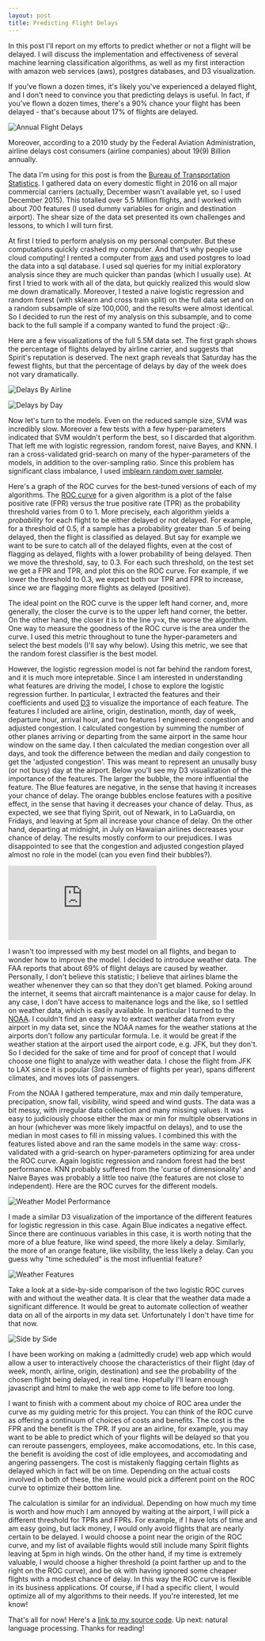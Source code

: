 ```yaml
---
layout: post
title: Predicting Flight Delays
---
```


 In this post I'll report on my efforts to predict whether or not a flight will be delayed. I will discuss the implementation and effectiveness of several machine learning classification algorithms, as well as my first interaction with amazon web services (aws), postgres databases, and D3 visualization.

 If you've flown a dozen times, it's likely you've experienced a delayed flight, and I don't need to convince you that predicting delays is useful. In fact, if you've flown a dozen times, there's a 90% chance your flight has been delayed - that's because about 17% of flights are delayed.

![Annual Flight Delays](link***)

Moreover, according to a 2010 study by the Federal Aviation Administration, airline delays cost consumers (airline companies) about $19 ($9) Billion annually. 

The data I'm using for this post is from the [Bureau of Transportation Statistics](http://www.transtats.bts.gov/DL_SelectFields.asp?Table_ID=236). I gathered data on every domestic flight in 2016 on all major commercial carriers (actually, December wasn't available yet, so I used December 2015). This totalled over 5.5 Million flights, and I worked with about 700 features (I used dummy variables for origin and destination airport). The shear size of the data set presented its own challenges and lessons, to which I will turn first.

At first I tried to perform analysis on my personal computer. But these computations quickly crashed my computer. And that's why people use cloud computing! I rented a computer from [aws](https://aws.amazon.com/) and used postgres to load the data into a sql database. I used sql queries for my initial exploratory analysis since they are much quicker than pandas (which I usually use). At first I tried to work with all of the data, but quickly realized this would slow me down dramatically. Moreover, I tested a naive logistic regression and random forest (with sklearn and cross train split) on the full data set and on a random subsample of size 100,000, and the results were almost identical. So I decided to run the rest of my analysis on this subsample, and to come back to the full sample if a company wanted to fund the project ::smiley::. 

Here are a few visualizations of the full 5.5M data set. The first graph shows the percentage of flights delayed by airline carrier, and suggests that Spirit's reputation is deserved. The next graph reveals that Saturday has the fewest flights, but that the percentage of delays by day of the week does not vary dramatically.

![Delays By Airline](link***)

![Delays by Day](link***)

Now let's turn to the models. Even on the reduced sample size, SVM was incredibly slow. Moreover a few tests with a few hyper-parameters indicated that SVM wouldn't perform the best, so I discarded that algorithm. That left me with logistic regression, random forest, naive Bayes, and KNN. I ran a cross-validated grid-search on many of the hyper-parameters of the models, in addition to the over-sampling ratio. Since this problem has significant class imbalance, I used [imblearn random over sampler](http://contrib.scikit-learn.org/imbalanced-learn/generated/imblearn.over_sampling.RandomOverSampler.html). 

Here's a graph of the ROC curves for the best-tuned versions of each of my algorithms. The [ROC curve](https://en.wikipedia.org/wiki/Receiver_operating_characteristic) for a given algorithm is a plot of the false positive rate (FPR) versus the true positive rate (TPR) as the probability threshold varies from 0 to 1. More precisely, each algorithm yields a *probability* for each flight to be either delayed or not delayed. For example, for a threshold of 0.5, if a sample has a probability greater than .5 of being delayed, then the flight is classified as delayed. But say for example we want to be sure to catch all of the delayed flights, even at the cost of flagging as delayed, flights with a lower probability of being delayed. Then we move the threshold, say, to 0.3. For each such threshold, on the test set we get a FPR and TPR, and plot this on the ROC curve. For example, if we lower the threshold to 0.3, we expect both our TPR and FPR to increase, since we are flagging more flights as delayed (positive).

The ideal point on the ROC curve is the upper left hand corner, and, more generally, the closer the curve is to the upper left hand corner, the better. On the other hand, the closer it is to the line y=x, the worse the algorithm. One way to measure the goodness of the ROC curve is the area under the curve. I used this metric throughout to tune the hyper-parameters and select the best models (I'll say why below). Using this metric, we see that the random forest classifier is the best model.

However, the logistic regression model is not far behind the random forest, and it is much more intepretable. Since I am interested in understanding what features are driving the model, I chose to explore the logistic regression further. In particular, I extracted the features and their coefficients and used [D3](https://d3js.org/) to visualize the importance of each feature. The features I included are airline, origin, destination, month, day of week, departure hour, arrival hour, and two features I engineered: congestion and adjusted congestion. I calculated congestion by summing the number of other planes arriving or departing from the same airport in the same hour window on the same day. I then calculated the median congestion over all days, and took the difference between the median and daily congestion to get the 'adjusted congestion'. This was meant to represent an unusally busy (or not busy) day at the airport. Below you'll see my D3 visualization of the importance of the features. The larger the bubble, the more influential the feature. The Blue features are negative, in the sense that having it increases your chance of delay. The orange bubbles enclose features with a positive effect, in the sense that having it decreases your chance of delay. Thus, as expected, we see that flying Spirit, out of Newark, in to LaGuardia, on Fridays, and leaving at 5pm all increase your chance of delay. On the other hand, departing at midnight, in July on Hawaiian airlines decreases your chance of delay. The results mostly conform to our prejudices. I was disappointed to see that the congestion and adjusted congestion played almost no role in the model (can you even find their bubbles?).

![Feature Importance](https://raw.githubusercontent.com/michaelaaroncantrell/michaelaaroncantrell.github.io/blob/master/_posts/Flight_Delays/images/All-Bubbles.pdf)

I wasn't too impressed with my best model on all flights, and began to wonder how to improve the model. I decided to introduce weather data. The FAA reports that about 69% of flight delays are caused by weather. Personally, I don't believe this statistic; I believe that airlines blame the weather whenenver they can so that they don't get blamed. Poking around the internet, it seems that aircraft maintenance is a major cause for delay. In any case, I don't have access to maitenance logs and the like, so I settled on weather data, which is easily available. In particular I turned to the [NOAA](https://www7.ncdc.noaa.gov/CDO/cdopoemain.cmd?datasetabbv=DS3505&countryabbv=&georegionabbv=NAMER&resolution=40). I couldn't find an easy way to extract weather data from every airport in my data set, since the NOAA names for the weather stations at the airports don't follow any particular formula. I.e. it would be great if the weather station at the airport used the airport code, e.g. JFK, but they don't. So I decided for the sake of time and for proof of concept that I would choose one flight to analyze with weather data. I chose the flight from JFK to LAX since it is popular (3rd in number of flights per year), spans different climates, and moves lots of passengers.

From the NOAA I gathered temperature, max and min daily temperature, precipation, snow fall, visibility, wind speed and wind gusts. The data was a bit messy, with irregular data collection and many missing values. It was easy to judiciously choose either the max or min for multiple observations in an hour (whichever was more likely impactful on delays), and to use the median in most cases to fill in missing values. I combined this with the features listed above and ran the same models in the same way: cross-validated with a grid-search on hyper-parameters optimizing for area under the ROC curve. Again logistic regression and random forest had the best performance. KNN probably suffered from the 'curse of dimensionality' and Naive Bayes was probably a little too naive (the features are not close to independent). Here are the ROC curves for the different models.

![Weather Model Performance](link***)


I made a similar D3 visualization of the importance of the different features for logistic regression in this case. Again Blue indicates a negative effect. Since there are continuous variables in this case, it is worth noting that the more of a blue feature, like wind speed, the more likely a delay. Similarly, the more of an orange feature, like visibility, the less likely a delay. Can you guess why "time scheduled" is the most influential feature?

![Weather Features](link***)

Take a look at a side-by-side comparison of the two logistic ROC curves with and without the weather data. It is clear that the weather data made a significant difference. It would be great to automate collection of weather data on all of the airports in my data set. Unfortunately I don't have time for that now.

![Side by Side](link***)

I have been working on making a (admittedly crude) web app which would allow a user to interactively choose the characteristics of their flight (day of week, month, airline, origin, destination) and see the probability of the chosen flight being delayed, in real time. Hopefully I'll learn enough javascript and html to make the web app come to life before too long. 

I want to finish with a comment about my choice of ROC area under the curve as my guiding metric for this project. You can think of the ROC curve as offering a continuum of choices of costs and benefits. The cost is the FPR and the benefit is the TPR. If you are an airline, for example, you may want to be able to predict which of your flights will be delayed so that you can reroute passengers, employees, make accomodations, etc. In this case, the benefit is avoiding the cost of idle employees, and accomodating and angering passengers. The cost is mistakenly flagging certain flights as delayed which in fact will be on time. Depending on the actual costs involved in both of these, the airline would pick a different point on the ROC curve to optimize their bottom line.

The calculation is similar for an individual. Depending on how much my time is worth and how much I am annoyed by waiting at the airport, I will pick a different threshold for TPRs and FPRs. For example, if I have lots of time and am easy going, but lack money, I would only avoid flights that are nearly certain to be delayed. I would choose a point near the origin of the ROC curve, and my list of available flights would still include many Spirit flights leaving at 5pm in high winds. On the other hand, if my time is extremely valuable, I would choose a higher threshold (a point farther up and to the right on the ROC curve), and be ok with having ignored some cheaper flights with a modest chance of delay. In this way the ROC curve is flexible in its business applications. Of course, if I had a specific client, I would optimize all of my algorithms to their needs. If you're interested, let me know!

That's all for now! Here's a [link to my source code](link***). Up next: natural language processing. Thanks for reading!